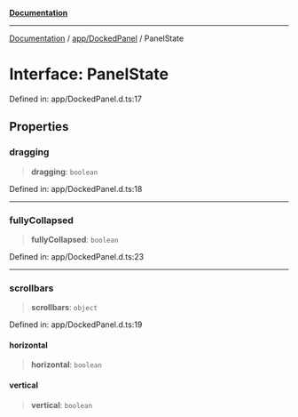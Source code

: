 [**Documentation**](../../../index.md)

***

[Documentation](../../../index.md) / [app/DockedPanel](../index.md) / PanelState

# Interface: PanelState

Defined in: app/DockedPanel.d.ts:17

## Properties

### dragging

> **dragging**: `boolean`

Defined in: app/DockedPanel.d.ts:18

***

### fullyCollapsed

> **fullyCollapsed**: `boolean`

Defined in: app/DockedPanel.d.ts:23

***

### scrollbars

> **scrollbars**: `object`

Defined in: app/DockedPanel.d.ts:19

#### horizontal

> **horizontal**: `boolean`

#### vertical

> **vertical**: `boolean`
